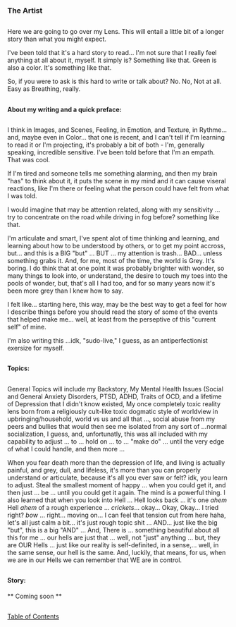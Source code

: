 ### The Artist

##

Here we are going to go over my Lens. This will entail a little bit of a longer story than what you might expect. 

I've been told that it's a hard story to read... I'm not sure that I really feel anything at all about it, myself. It simply is? Something like that. Green is also a color. It's something like that. 

So, if you were to ask is this hard to write or talk about? No. No, Not at all. Easy as Breathing, really. 

##

#### About my writing and a quick preface: 

##

I think in Images, and Scenes, Feeling, in Emotion, and Texture, in Rythme... and, maybe even in Color... that one is recent, and I can't tell if I'm learning to read it or I'm projecting, it's probably a bit of both - I'm, generally speaking, incredible sensitive. I've been told before that I'm an empath. That was cool. 

If I'm tired and someone tells me something alarming, and then my brain "has" to think about it, it puts the scene in my mind and it can cause viseral reactions, like I'm there or feeling what the person could have felt from what I was told. 

I would imagine that may be attention related, along with my sensitivity ... try to concentrate on the road while driving in fog before? something like that. 

I'm articulate and smart, I've spent alot of time thinking and learning, and learning about how to be understood by others, or to get my point accross, but... and this is a BIG "but" ... BUT ... my attention is trash... BAD... unless something grabs it. And, for me, most of the time, the world is Grey. It's boring. I do think that at one point it was probably brighter with wonder, so many things to look into, or understand, the desire to touch my toes into the pools of wonder, but, that's all I had too, and for so many years now it's been more grey than I knew how to say.   

I felt like... starting here, this way, may be the best way to get a feel for how I describe things before you should read the story of some of the events that helped make me... well, at least from the perseptive of this "current self" of mine. 

I'm also writing this ...idk, "sudo-live," I guess, as an antiperfectionist exersize for myself. 

##

#### Topics:

##

General Topics will include my Backstory, My Mental Health Issues (Social and General Anxiety Disorders, PTSD, ADHD, Traits of OCD, and a lifetime of Depression that I didn't know existed, My once completely toxic reality lens born from a religiously cult-like toxic dogmatic style of worldview in upbringing/household, world vs us and all that ..., social abuse from my peers and bullies that would then see me isolated from any sort of ...normal socialization, I guess, and, unfortunatly, this was all included with my capability to adjust ... to ... hold on ... to ... "make do" ... until the very edge of what I could handle, and then more ...

When you fear death more than the depression of life, and living is actually painful, and grey, dull, and lifeless, it's more than you can properly understand or articulate, because it's all you ever saw or felt? idk, you learn to adjust. Steal the smallest moment of happy ... when you could get it, and then just ... be ... until you could get it again. The mind is a powerful thing.  I also learned that when you look into Hell ... Hell looks back ... it's one *ahem* Hell *ahem* of a rough experience ... *crickets*... okay... Okay, Okay... I tried right? *bow* ... right... moving on... I can feel that tension cut from here haha, let's all just calm a bit... it's just rough topic shit ... AND... just like the big "but", this is a big "AND" ... And, There is ... something beautiful about all this for me ... our hells are just that ... well, not "just" anything ... but, they are OUR Hells ... just like our reality is self-definited, in a sense,... well, in the same sense, our hell is the same. And, luckily, that means, for us, when we are in our Hells we can remember that WE are in control. 

##

#### Story:

** Coming soon **


##
[Table of Contents](https://github.com/mycroftwilde/devil-steps-in-a-myth-system/tree/main/ref_guide)
